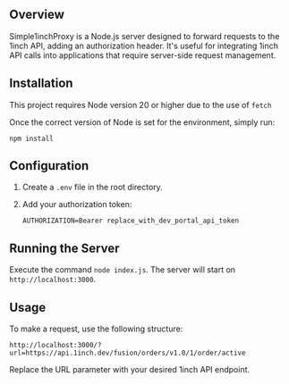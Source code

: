 ## Overview

Simple1inchProxy is a Node.js server designed to forward requests to the 1inch API, adding an authorization header. It's useful for integrating 1inch API calls into applications that require server-side request management.

## Installation

This project requires Node version 20 or higher due to the use of `fetch`

Once the correct version of Node is set for the environment, simply run:

   ```
   npm install
   ```

## Configuration

1. Create a `.env` file in the root directory.
2. Add your authorization token:

   ```
   AUTHORIZATION=Bearer replace_with_dev_portal_api_token
   ```

## Running the Server

Execute the command `node index.js`. The server will start on `http://localhost:3000`.

## Usage

To make a request, use the following structure:

```
http://localhost:3000/?url=https://api.1inch.dev/fusion/orders/v1.0/1/order/active
```

Replace the URL parameter with your desired 1inch API endpoint.
